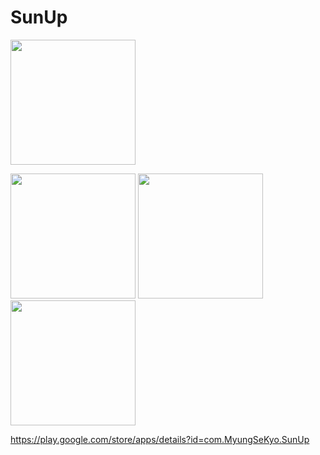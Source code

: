 # SunUp

<img src="https://lh3.googleusercontent.com/RgrpumhWzdeYcikWrYgO8KaGw2hlQeI03elNryuJ80aODxKBwxYWtVsQnt6NTDTweg=w300-rw" width="200">

<img src="https://lh3.googleusercontent.com/YFYicET0c-fmIMImiWiFFQmvhDaN9dAaBNijrWy2GZU7s9DyDqE5N24sIuFhXxqnxq0=h900-rw" width="200"> <img src="https://lh3.googleusercontent.com/g51JREBAj3B4BVDdktwBeKyuC8JkyKcmnTMkw6-JM0Fn2UZJpWCGUfftssfXcOpnBvI=h900-rw" width="200"> <img src="https://lh3.googleusercontent.com/Uaf6bsHFf2oyYaktq5j5Jeies-fJWWwcq4F7gSuFMSjYX408N1-oky5_ku3BGb6pK4U=h900-rw" width="200">


https://play.google.com/store/apps/details?id=com.MyungSeKyo.SunUp

